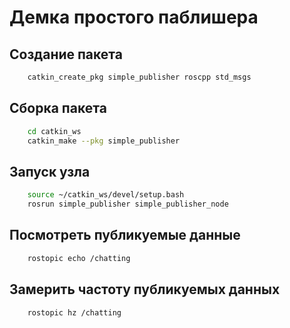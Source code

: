 # Демка простого паблишера

## Создание пакета

```bash
    catkin_create_pkg simple_publisher roscpp std_msgs
```

## Сборка пакета

```bash
    cd catkin_ws
    catkin_make --pkg simple_publisher 
```

## Запуск узла

```bash
    source ~/catkin_ws/devel/setup.bash
    rosrun simple_publisher simple_publisher_node
```

## Посмотреть публикуемые данные

```bash
    rostopic echo /chatting
```

## Замерить частоту публикуемых данных

```bash
    rostopic hz /chatting
```
